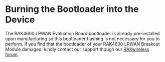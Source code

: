 # Burning the Bootloader into the Device

The RAK4600 LPWAN Evaluation Board bootloader is already pre-installed upon manufacturing so this bootloader flashing is not necessary for you to perform. If you find that the bootloader of your RAK4600 LPWAN Breakout Module damaged, kindly contact our support though our [RAKwireless forum](https://forum.rakwireless.com/).
